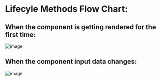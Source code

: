 # Lifecyle Methods Flow Chart:

## When the component is getting rendered for the first time: 

![image](https://github.com/user-attachments/assets/30798358-1074-4b70-b7ad-af5499cce854)


## When the component input data changes: 

![image](https://github.com/user-attachments/assets/951eabbe-d65f-43b9-86de-5d60a8cf8aa3)
